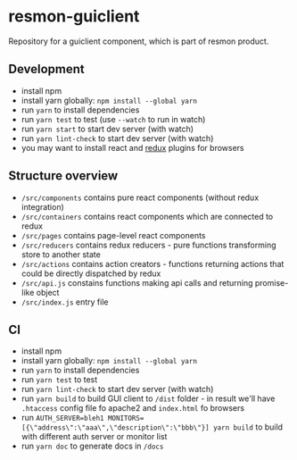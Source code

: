 # resmon-guiclient
Repository for a guiclient component, which is part of resmon product.

## Development
- install npm
- install yarn globally: `npm install --global yarn`
- run `yarn` to install dependencies
- run `yarn test` to test (use `--watch` to run in watch)
- run `yarn start` to start dev server (with watch)
- run `yarn lint-check` to start dev server (with watch)
- you may want to install react and [redux](https://github.com/zalmoxisus/redux-devtools-extension) plugins for browsers

## Structure overview
- `/src/components` contains pure react components (without redux integration)
- `/src/containers` contains react components which are connected to redux
- `/src/pages` contains page-level react components
- `/src/reducers` contains redux reducers - pure functions transforming store to another state
- `/src/actions` contains action creators - functions returning actions that could be directly dispatched by redux
- `/src/api.js` constains functions making api calls and returning promise-like object
- `/src/index.js` entry file

## CI
- install npm
- install yarn globally: `npm install --global yarn`
- run `yarn` to install dependencies
- run `yarn test` to test
- run `yarn lint-check` to start dev server (with watch)
- run `yarn build` to build GUI client to `/dist` folder - in result we'll have `.htaccess` config file fo apache2 and `index.html` fo browsers
- run `AUTH_SERVER=bleh1 MONITORS=[{\"address\":\"aaa\",\"description\":\"bbb\"}] yarn build` to build with different auth server or monitor list 
- run `yarn doc` to generate docs in `/docs`
